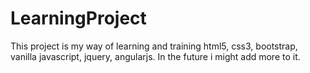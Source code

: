 LearningProject
===============
This project is my way of learning and training html5, css3, bootstrap, vanilla javascript, jquery, angularjs.
In the future i might add more  to it.
